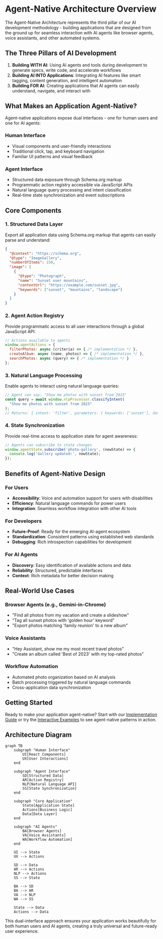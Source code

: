 # Agent-Native Architecture Overview

The Agent-Native Architecture represents the third pillar of our AI development methodology - building applications that are designed from the ground up for seamless interaction with AI agents like browser agents, voice assistants, and other automated systems.

## The Three Pillars of AI Development

1. **Building WITH AI**: Using AI agents and tools during development to generate specs, write code, and accelerate workflows
2. **Building AI INTO Applications**: Integrating AI features like smart tagging, content generation, and intelligent automation
3. **Building FOR AI**: Creating applications that AI agents can easily understand, navigate, and interact with

## What Makes an Application Agent-Native?

Agent-native applications expose dual interfaces - one for human users and one for AI agents:

### Human Interface
- Visual components and user-friendly interactions
- Traditional click, tap, and keyboard navigation
- Familiar UI patterns and visual feedback

### Agent Interface  
- Structured data exposure through Schema.org markup
- Programmatic action registry accessible via JavaScript APIs
- Natural language query processing and intent classification
- Real-time state synchronization and event subscriptions

## Core Components

### 1. Structured Data Layer
Export all application data using Schema.org markup that agents can easily parse and understand:

```json
{
  "@context": "https://schema.org",
  "@type": "ImageGallery", 
  "numberOfItems": 150,
  "image": [
    {
      "@type": "Photograph",
      "name": "Sunset over mountains",
      "contentUrl": "https://example.com/sunset.jpg",
      "keywords": ["sunset", "mountains", "landscape"]
    }
  ]
}
```

### 2. Agent Action Registry
Provide programmatic access to all user interactions through a global JavaScript API:

```javascript
// Actions available to agents
window.agentActions = {
  filterPhotos: async (criteria) => { /* implementation */ },
  createAlbum: async (name, photos) => { /* implementation */ },
  searchPhotos: async (query) => { /* implementation */ }
};
```

### 3. Natural Language Processing
Enable agents to interact using natural language queries:

```javascript
// Agent can say: "Show me photos with sunset from 2023"
const query = await window.nlpProcessor.classifyIntent(
  "Show me photos with sunset from 2023"
);
// Returns: { intent: 'filter', parameters: { keywords: ['sunset'], dates: ['2023'] } }
```

### 4. State Synchronization
Provide real-time access to application state for agent awareness:

```javascript
// Agents can subscribe to state changes
window.agentState.subscribe('photo-gallery', (newState) => {
  console.log('Gallery updated:', newState);
});
```

## Benefits of Agent-Native Design

### For Users
- **Accessibility**: Voice and automation support for users with disabilities
- **Efficiency**: Natural language commands for power users
- **Integration**: Seamless workflow integration with other AI tools

### For Developers  
- **Future-Proof**: Ready for the emerging AI-agent ecosystem
- **Standardization**: Consistent patterns using established web standards
- **Debugging**: Rich introspection capabilities for development

### For AI Agents
- **Discovery**: Easy identification of available actions and data
- **Reliability**: Structured, predictable interfaces
- **Context**: Rich metadata for better decision making

## Real-World Use Cases

### Browser Agents (e.g., Gemini-in-Chrome)
- "Find all photos from my vacation and create a slideshow"
- "Tag all sunset photos with 'golden hour' keyword"
- "Export photos matching 'family reunion' to a new album"

### Voice Assistants
- "Hey Assistant, show me my most recent travel photos"
- "Create an album called 'Best of 2023' with my top-rated photos"

### Workflow Automation
- Automated photo organization based on AI analysis
- Batch processing triggered by natural language commands
- Cross-application data synchronization

## Getting Started

Ready to make your application agent-native? Start with our [Implementation Guide](./implementation-guide.md) or try the [Interactive Examples](./interactive-examples.md) to see agent-native patterns in action.

## Architecture Diagram

```mermaid
graph TB
    subgraph "Human Interface"
        UI[React Components]
        UX[User Interactions]
    end
    
    subgraph "Agent Interface"  
        SD[Structured Data]
        AR[Action Registry]
        NLP[Natural Language API]
        SS[State Synchronization]
    end
    
    subgraph "Core Application"
        State[Application State]
        Actions[Business Logic]
        Data[Data Layer]
    end
    
    subgraph "AI Agents"
        BA[Browser Agents]
        VA[Voice Assistants] 
        WA[Workflow Automation]
    end
    
    UI --> State
    UX --> Actions
    
    SD --> Data
    AR --> Actions
    NLP --> Actions
    SS --> State
    
    BA --> SD
    BA --> AR
    VA --> NLP
    WA --> SS
    
    State --> Data
    Actions --> Data
```

This dual-interface approach ensures your application works beautifully for both human users and AI agents, creating a truly universal and future-ready user experience.